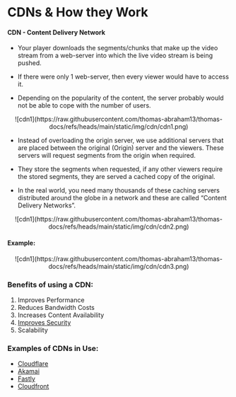 # CDNs & How they Work

#### CDN - Content Delivery Network

- Your player downloads the segments/chunks that make up the video stream from a web-server into which the live video stream is being pushed.

- If there were only 1 web-server, then every viewer would have to access it.

- Depending on the popularity of the content, the server probably would not be able to cope with the number of users.

<p align="center"> ![cdn1](https://raw.githubusercontent.com/thomas-abraham13/thomas-docs/refs/heads/main/static/img/cdn/cdn1.png) </p>

- Instead of overloading the origin server, we use additional servers that are placed between the original (Origin) server and the viewers. These servers will request segments from the origin when required.

- They store the segments when requested, if any other viewers require the stored segments, they are served a cached copy of the original.

- In the real world, you need many thousands of these caching servers distributed around the globe in a network and these are called “Content Delivery Networks”.

<p align="center"> ![cdn1](https://raw.githubusercontent.com/thomas-abraham13/thomas-docs/refs/heads/main/static/img/cdn/cdn2.png) </p>

#### Example:

<p align="center"> ![cdn1](https://raw.githubusercontent.com/thomas-abraham13/thomas-docs/refs/heads/main/static/img/cdn/cdn3.png) </p>

### Benefits of using a CDN:
1. Improves Performance
2. Reduces Bandwidth Costs
3. Increases Content Availability
4. [Improves Security](https://www.cloudflare.com/en-gb/learning/ddos/ddos-mitigation/)
5. Scalability

### Examples of CDNs in Use:
- [Cloudflare](https://www.cloudflare.com/en-gb/application-services/products/cdn/)
- [Akamai](https://www.akamai.com/solutions/content-delivery-network)
- [Fastly](https://www.fastly.com/products/cdn)
- [Cloudfront](https://aws.amazon.com/cloudfront/)